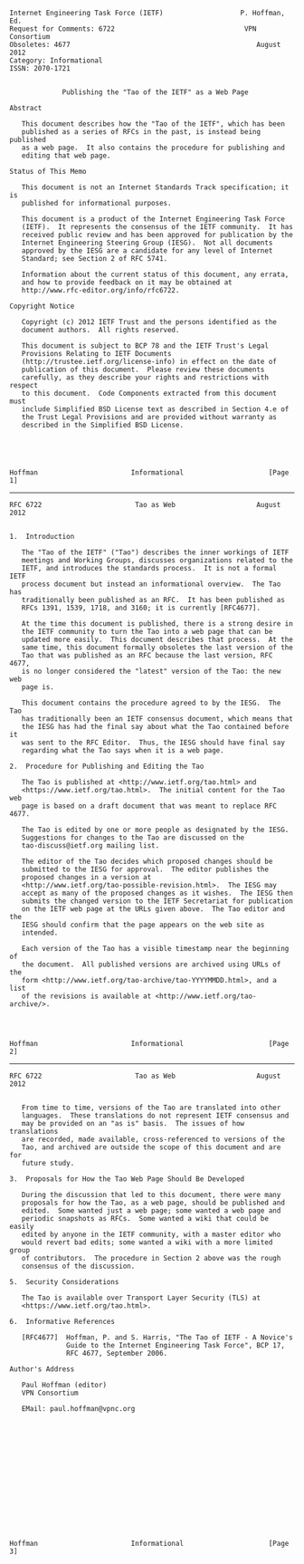     Internet Engineering Task Force (IETF)                   P. Hoffman, Ed.
    Request for Comments: 6722                                VPN Consortium
    Obsoletes: 4677                                              August 2012
    Category: Informational
    ISSN: 2070-1721


                 Publishing the "Tao of the IETF" as a Web Page

    Abstract

       This document describes how the "Tao of the IETF", which has been
       published as a series of RFCs in the past, is instead being published
       as a web page.  It also contains the procedure for publishing and
       editing that web page.

    Status of This Memo

       This document is not an Internet Standards Track specification; it is
       published for informational purposes.

       This document is a product of the Internet Engineering Task Force
       (IETF).  It represents the consensus of the IETF community.  It has
       received public review and has been approved for publication by the
       Internet Engineering Steering Group (IESG).  Not all documents
       approved by the IESG are a candidate for any level of Internet
       Standard; see Section 2 of RFC 5741.

       Information about the current status of this document, any errata,
       and how to provide feedback on it may be obtained at
       http://www.rfc-editor.org/info/rfc6722.

    Copyright Notice

       Copyright (c) 2012 IETF Trust and the persons identified as the
       document authors.  All rights reserved.

       This document is subject to BCP 78 and the IETF Trust's Legal
       Provisions Relating to IETF Documents
       (http://trustee.ietf.org/license-info) in effect on the date of
       publication of this document.  Please review these documents
       carefully, as they describe your rights and restrictions with respect
       to this document.  Code Components extracted from this document must
       include Simplified BSD License text as described in Section 4.e of
       the Trust Legal Provisions and are provided without warranty as
       described in the Simplified BSD License.





    Hoffman                       Informational                     [Page 1]

------------------------------------------------------------------------

``` newpage
RFC 6722                       Tao as Web                    August 2012


1.  Introduction

   The "Tao of the IETF" ("Tao") describes the inner workings of IETF
   meetings and Working Groups, discusses organizations related to the
   IETF, and introduces the standards process.  It is not a formal IETF
   process document but instead an informational overview.  The Tao has
   traditionally been published as an RFC.  It has been published as
   RFCs 1391, 1539, 1718, and 3160; it is currently [RFC4677].

   At the time this document is published, there is a strong desire in
   the IETF community to turn the Tao into a web page that can be
   updated more easily.  This document describes that process.  At the
   same time, this document formally obsoletes the last version of the
   Tao that was published as an RFC because the last version, RFC 4677,
   is no longer considered the "latest" version of the Tao: the new web
   page is.

   This document contains the procedure agreed to by the IESG.  The Tao
   has traditionally been an IETF consensus document, which means that
   the IESG has had the final say about what the Tao contained before it
   was sent to the RFC Editor.  Thus, the IESG should have final say
   regarding what the Tao says when it is a web page.

2.  Procedure for Publishing and Editing the Tao

   The Tao is published at <http://www.ietf.org/tao.html> and
   <https://www.ietf.org/tao.html>.  The initial content for the Tao web
   page is based on a draft document that was meant to replace RFC 4677.

   The Tao is edited by one or more people as designated by the IESG.
   Suggestions for changes to the Tao are discussed on the
   tao-discuss@ietf.org mailing list.

   The editor of the Tao decides which proposed changes should be
   submitted to the IESG for approval.  The editor publishes the
   proposed changes in a version at
   <http://www.ietf.org/tao-possible-revision.html>.  The IESG may
   accept as many of the proposed changes as it wishes.  The IESG then
   submits the changed version to the IETF Secretariat for publication
   on the IETF web page at the URLs given above.  The Tao editor and the
   IESG should confirm that the page appears on the web site as
   intended.

   Each version of the Tao has a visible timestamp near the beginning of
   the document.  All published versions are archived using URLs of the
   form <http://www.ietf.org/tao-archive/tao-YYYYMMDD.html>, and a list
   of the revisions is available at <http://www.ietf.org/tao-archive/>.




Hoffman                       Informational                     [Page 2]
```

------------------------------------------------------------------------

``` newpage
RFC 6722                       Tao as Web                    August 2012


   From time to time, versions of the Tao are translated into other
   languages.  These translations do not represent IETF consensus and
   may be provided on an "as is" basis.  The issues of how translations
   are recorded, made available, cross-referenced to versions of the
   Tao, and archived are outside the scope of this document and are for
   future study.

3.  Proposals for How the Tao Web Page Should Be Developed

   During the discussion that led to this document, there were many
   proposals for how the Tao, as a web page, should be published and
   edited.  Some wanted just a web page; some wanted a web page and
   periodic snapshots as RFCs.  Some wanted a wiki that could be easily
   edited by anyone in the IETF community, with a master editor who
   would revert bad edits; some wanted a wiki with a more limited group
   of contributors.  The procedure in Section 2 above was the rough
   consensus of the discussion.

5.  Security Considerations

   The Tao is available over Transport Layer Security (TLS) at
   <https://www.ietf.org/tao.html>.

6.  Informative References

   [RFC4677]  Hoffman, P. and S. Harris, "The Tao of IETF - A Novice's
              Guide to the Internet Engineering Task Force", BCP 17,
              RFC 4677, September 2006.

Author's Address

   Paul Hoffman (editor)
   VPN Consortium

   EMail: paul.hoffman@vpnc.org
















Hoffman                       Informational                     [Page 3]
```
